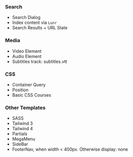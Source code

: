 ### Search

- Search Dialog
- Index content via `Lunr`
- Search Results + URL State

### Media

- Video Element
- Audio Element
- Subtitles track: subtitles.vtt

### CSS

- Container Query
- Position
- Basic CSS Courses

### Other Templates

- SASS
- Tailwind 3
- Tailwind 4
- Partials
- MegaMenu
- SideBar
- FooterNav, when width < 400px. Otherwise display: none
